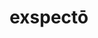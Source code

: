 ---
title: exspectō
meaning: to wait for
ch: fifteen
pos: verb
inf: exspectāre
secondppstem: exspect
infend: āre
thirdpp: exspectāvī
fourthpp: exspectātus
conjugation: first
six: y
---